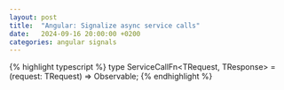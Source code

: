 ```yaml
---
layout: post
title:  "Angular: Signalize async service calls"
date:   2024-09-16 20:00:00 +0200
categories: angular signals
---
```


{% highlight typescript %}
type ServiceCallFn<TRequest, TResponse> =
  (request: TRequest) => Observable<TResponse>;
{% endhighlight %}
